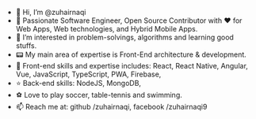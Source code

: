 - 👋 Hi, I’m @zuhairnaqi
- 🌱 Passionate Software Engineer, Open Source Contributor with ♥ for Web Apps, Web technologies, and Hybrid Mobile Apps.
- :dart: I’m interested in problem-solvings, algorithms and learning good stuffs.
- 📟 My main area of expertise is Front-End architecture & development.
- 💎 Front-end skills and expertise includes:
   React, React Native, Angular, Vue, JavaScript, TypeScript, PWA, Firebase,
- :star: Back-end skills: NodeJS, MongoDB, 
- :soccer: Love to play soccer, table-tennis and swimming.
- 📫 Reach me at: 
   github /zuhairnaqi,
  facebook /zuhairnaqi9

<!---
zuhairnaqi/zuhairnaqi is a ✨ special ✨ repository because its `README.md` (this file) appears on your GitHub profile.
You can click the Preview link to take a look at your changes.
--->
